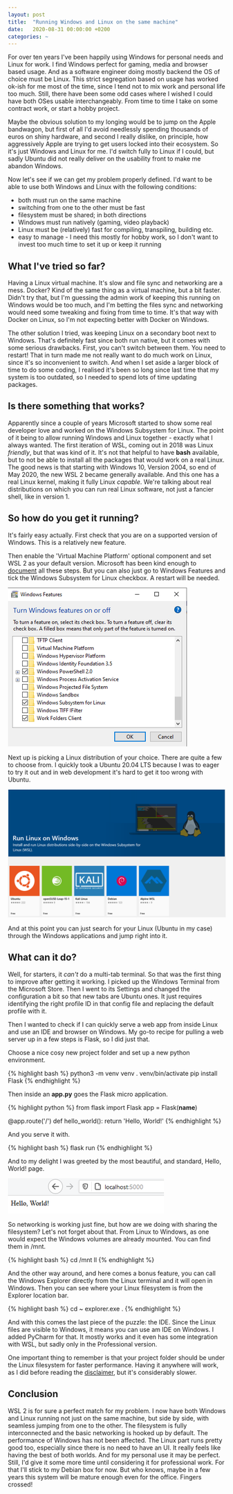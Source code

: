 ```yaml
---
layout: post
title:  "Running Windows and Linux on the same machine"
date:   2020-08-31 00:00:00 +0200
categories: ~
---
```

For over ten years I've been happily using Windows for personal needs and Linux for work. I find Windows perfect for gaming, media and browser based usage. And as a software engineer doing mostly backend the OS of choice must be Linux. This strict segregation based on usage has worked ok-ish for me most of the time, since I tend not to mix work and personal life too much. Still, there have been some odd cases where I wished I could have both OSes usable interchangeably. From time to time I take on some contract work, or start a hobby project.

Maybe the obvious solution to my longing would be to jump on the Apple bandwagon, but first of all I'd avoid needlessly spending thousands of euros on shiny hardware, and second I really dislike, on principle, how aggressively Apple are trying to get users locked into their ecosystem. So it's just Windows and Linux for me. I'd switch fully to Linux if I could, but sadly Ubuntu did not really deliver on the usability front to make me abandon Windows.

Now let's see if we can get my problem properly defined. I'd want to be able to use both Windows and Linux with the following conditions:
- both must run on the same machine
- switching from one to the other must be fast
- filesystem must be shared; in both directions
- Windows must run natively (gaming, video playback)
- Linux must be (relatively) fast for compiling, transpiling, building etc.
- easy to manage - I need this mostly for hobby work, so I don't want to invest too much time to set it up or keep it running

## What I've tried so far?

Having a Linux virtual machine. It's slow and file sync and networking are a mess. Docker? Kind of the same thing as a virtual machine, but a bit faster. Didn't try that, but I'm guessing the admin work of keeping this running on Windows would be too much, and I'm betting the files sync and networking would need some tweaking and fixing from time to time. It's that way with Docker on Linux, so I'm not expecting better with Docker on Windows.

The other solution I tried, was keeping Linux on a secondary boot next to Windows. That's definitely fast since both run native, but it comes with some serious drawbacks. First, you can't switch between them. You need to restart! That in turn made me not really want to do much work on Linux, since it's so inconvenient to switch. And when I set aside a larger block of time to do some coding, I realised it's been so long since last time that my system is too outdated, so I needed to spend lots of time updating packages.

## Is there something that works?

Apparently since a couple of years Microsoft started to show some real developer love and worked on the Windows Subsystem for Linux. The point of it being to allow running Windows and Linux together - exactly what I always wanted. The first iteration of WSL, coming out in 2018 was Linux _friendly_, but that was kind of it. It's not that helpful to have **bash** available, but to not be able to install all the packages that would work on a real Linux. The good news is that starting with Windows 10, Version 2004, so end of May 2020, the new WSL 2 became generally available. And this one has a real Linux kernel, making it fully Linux _capable_. We're talking about real distributions on which you can run real Linux software, not just a fancier shell, like in version 1.

## So how do you get it running?

It's fairly easy actually. First check that you are on a supported version of Windows. This is a relatively new feature.

Then enable the 'Virtual Machine Platform' optional component and set WSL 2 as your default version. Microsoft has been kind enough to [document](https://docs.microsoft.com/en-us/windows/wsl/install-win10) all these steps. But you can also just go to Windows Features and tick the Windows Subsystem for Linux checkbox. A restart will be needed.

![Check the WSL box](/assets/wsl2/wsl-box.png)

Next up is picking a Linux distribution of your choice. There are quite a few to choose from. I quickly took a Ubuntu 20.04 LTS because I was to eager to try it out and in web development it's hard to get it too wrong with Ubuntu.

![Linux distributions](/assets/wsl2/linux-distros.png)

And at this point you can just search for your Linux (Ubuntu in my case) through the Windows applications and jump right into it.

## What can it do?

Well, for starters, it _can't_ do a multi-tab terminal. So that was the first thing to improve after getting it working. I picked up the Windows Terminal from the Microsoft Store. Then I went to its Settings and changed the configuration a bit so that new tabs are Ubuntu ones. It just requires identifying the right profile ID in that config file and replacing the default profile with it.

Then I wanted to check if I can quickly serve a web app from inside Linux and use an IDE and browser on Windows. My go-to recipe for pulling a web server up in a few steps is Flask, so I did just that.

Choose a nice cosy new project folder and set up a new python environment.

{% highlight bash %}
python3 -m venv venv
. venv/bin/activate
pip install Flask
{% endhighlight %}

Then inside an **app.py** goes the Flask micro application.

{% highlight python %}
from flask import Flask
app = Flask(__name__)

@app.route('/')
def hello_world():
    return 'Hello, World!'
{% endhighlight %}

And you serve it with.

{% highlight bash %}
flask run
{% endhighlight %}

And to my delight I was greeted by the most beautiful, and standard, Hello, World! page.

![Hello, World! in browser](/assets/wsl2/hello-world.png)

So networking is working just fine, but how are we doing with sharing the filesystem? Let's not forget about that. From Linux to Windows, as one would expect the Windows volumes are already mounted. You can find them in /mnt.

{% highlight bash %}
cd /mnt
ll
{% endhighlight %}

And the other way around, and here comes a bonus feature, you can call the Windows Explorer directly from the Linux terminal and it will open in Windows. Then you can see where your Linux filesystem is from the Explorer location bar.

{% highlight bash %}
cd ~
explorer.exe .
{% endhighlight %}

And with this comes the last piece of the puzzle: the IDE. Since the Linux files are visible to Windows, it means you can use am IDE on Windows. I added PyCharm for that. It mostly works and it even has some integration with WSL, but sadly only in the Professional version.

One important thing to remember is that your project folder should be under the Linux filesystem for faster performance. Having it anywhere will work, as I did before reading the [disclaimer](https://docs.microsoft.com/en-us/windows/wsl/compare-versions#use-the-linux-file-system-for-faster-performance), but it's considerably slower.

## Conclusion

WSL 2 is for sure a perfect match for my problem. I now have both Windows and Linux running not just on the same machine, but side by side, with seamless jumping from one to the other. The filesystem is fully interconnected and the basic networking is hooked up by default. The performance of Windows has not been affected. The Linux part runs pretty good too, especially since there is no need to have an UI. It really feels like having the best of both worlds. And for my personal use it may be perfect. Still, I'd give it some more time until considering it for professional work. For that I'll stick to my Debian box for now. But who knows, maybe in a few years this system will be mature enough even for the office. Fingers crossed!

